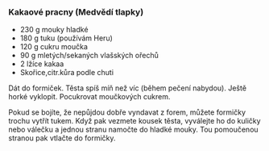 ### Kakaové pracny (Medvědí tlapky)

- 230 g mouky hladké
- 180 g tuku (používám Heru)
- 120 g cukru moučka
- 90 g mletých/sekaných vlašských ořechů 
- 2 lžíce kakaa
- Skořice,citr.kůra podle chuti

Dát do formiček. Těsta spíš míň než víc (během pečení nabydou). Ještě horké vyklopit. Pocukrovat moučkových cukrem. 

Pokud se bojíte, že nepůjdou dobře vyndavat z forem, můžete formičky trochu vytřít tukem. Když pak vezmete kousek těsta, vyválejte ho do kuličky nebo válečku a jednou stranu namočte do hladké mouky. Tou pomoučenou stranou pak vtlačte do formičky. 


